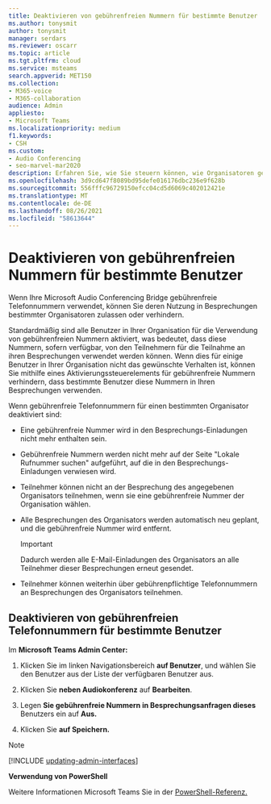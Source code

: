 ```yaml
---
title: Deaktivieren von gebührenfreien Nummern für bestimmte Benutzer
ms.author: tonysmit
author: tonysmit
manager: serdars
ms.reviewer: oscarr
ms.topic: article
ms.tgt.pltfrm: cloud
ms.service: msteams
search.appverid: MET150
ms.collection:
- M365-voice
- M365-collaboration
audience: Admin
appliesto:
- Microsoft Teams
ms.localizationpriority: medium
f1.keywords:
- CSH
ms.custom:
- Audio Conferencing
- seo-marvel-mar2020
description: Erfahren Sie, wie Sie steuern können, wie Organisatoren gebührenfreie Nummern für ihre Audiokonferenzbrücke-Besprechungen verwenden können.
ms.openlocfilehash: 3d9cd647f8089bd95defe016176dbc236e9f628b
ms.sourcegitcommit: 556fffc96729150efcc04cd5d6069c402012421e
ms.translationtype: MT
ms.contentlocale: de-DE
ms.lasthandoff: 08/26/2021
ms.locfileid: "58613644"
---
```

# <a name="disabling-toll-free-numbers-for-specific-teams-users"></a>Deaktivieren von gebührenfreien Nummern für bestimmte Benutzer

Wenn Ihre Microsoft Audio Conferencing Bridge gebührenfreie Telefonnummern verwendet, können Sie deren Nutzung in Besprechungen bestimmter Organisatoren zulassen oder verhindern.  

Standardmäßig sind alle Benutzer in Ihrer Organisation für die Verwendung von gebührenfreien Nummern aktiviert, was bedeutet, dass diese Nummern, sofern verfügbar, von den Teilnehmern für die Teilnahme an ihren Besprechungen verwendet werden können. Wenn dies für einige Benutzer in Ihrer Organisation nicht das gewünschte Verhalten ist, können Sie mithilfe eines Aktivierungssteuerelements für gebührenfreie Nummern verhindern, dass bestimmte Benutzer diese Nummern in Ihren Besprechungen verwenden. 

Wenn gebührenfreie Telefonnummern für einen bestimmten Organisator deaktiviert sind: 
 - Eine gebührenfreie Nummer wird in den Besprechungs-Einladungen nicht mehr enthalten sein. 
 - Gebührenfreie Nummern werden nicht mehr auf der Seite "Lokale Rufnummer suchen" aufgeführt, auf die in den Besprechungs-Einladungen verwiesen wird. 
 - Teilnehmer können nicht an der Besprechung des angegebenen Organisators teilnehmen, wenn sie eine gebührenfreie Nummer der Organisation wählen. 
 - Alle Besprechungen des Organisators werden automatisch neu geplant, und die gebührenfreie Nummer wird entfernt.  

    > [!IMPORTANT]
    > Dadurch werden alle E-Mail-Einladungen des Organisators an alle Teilnehmer dieser Besprechungen erneut gesendet. 

 - Teilnehmer können weiterhin über gebührenpflichtige Telefonnummern an Besprechungen des Organisators teilnehmen. 

## <a name="disabling-toll-free-numbers-for-specific-users"></a>Deaktivieren von gebührenfreien Telefonnummern für bestimmte Benutzer 

Im **Microsoft Teams Admin Center:**

1. Klicken Sie im linken Navigationsbereich **auf Benutzer**, und wählen Sie den Benutzer aus der Liste der verfügbaren Benutzer aus.

2. Klicken Sie **neben Audiokonferenz** auf **Bearbeiten**.

3. Legen **Sie gebührenfreie Nummern in Besprechungsanfragen dieses** Benutzers ein auf **Aus.** 

4. Klicken Sie **auf Speichern.** 

 
> [!Note]
> [!INCLUDE [updating-admin-interfaces](includes/updating-admin-interfaces.md)]
 
**Verwendung von PowerShell**  

Weitere Informationen Microsoft Teams Sie in der [PowerShell-Referenz.](/powershell/module/teams/?view=teams-ps)